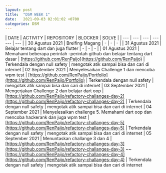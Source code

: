 ```yaml
---
layout: post
title:  "DSM WEEK 1"
date:   2021-09-03 02:01:02 +0700
categories: DSM
---
```


| DATE | ACTIVITY | REPOSITORY | BLOCKER | SOLVE |
| --- | --- | --- | --- | --- | --- |
| 30 Agustus 2021 | Breifing Magang | - | - | - |
| 31 Agustus 2021 | Belajar tentang dart dan juga flutter | - | - | - |
| 01 Agustus 2021 | Memahami beberapa perintah -perintah github dan belajar tentang dart dasar | [https://github.com/RenPaijo](https://github.com/RenPaijo) | Terkendala dengan null safety | mengotak atik sampai bisa dan cari di internet
| 02 September 2021 | Menyelesaikan Challenge 1 dan mencoba wpm test | [https://github.com/RenPaijo/Portfolio](https://github.com/RenPaijo/Portfolio) | Terkendala dengan null safety | mengotak atik sampai bisa dan cari di internet
| 03 September 2021 | Mengerjakan Challenge 2 dan belajar dart oop | [https://github.com/RenPaijo/refactory-challanges-day-2](https://github.com/RenPaijo/refactory-challanges-day-2) | Terkendala dengan null safety | mengotak atik sampai bisa dan cari di internet
| 04 September 2021 | Menyelesaikan challenge 5. Memahami dart oop dan mencoba hackerank dan juga wpm test | [https://github.com/RenPaijo/refactory-challanges-day-5](https://github.com/RenPaijo/refactory-challanges-day-5) | Terkendala dengan null safety | mengotak atik sampai bisa dan cari di internet
| 05 September 2021 | Menuntaskan challange 3 dan 4 | [https://github.com/RenPaijo/refactory-challanges-day-3](https://github.com/RenPaijo/refactory-challanges-day-3) ~~ [https://github.com/RenPaijo/refactory-challanges-day-4](https://github.com/RenPaijo/refactory-challanges-day-4) | Terkendala dengan null safety | mengotak atik sampai bisa dan cari di internet

